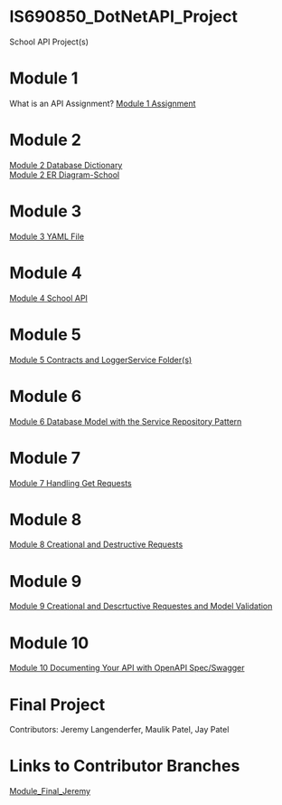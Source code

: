 # IS690850_DotNetAPI_Project
School API Project(s)

# Module 1
What is an API Assignment? 
[Module 1 Assignment](https://github.com/jderfer31/IS690850_DotNetAPI_Project/blob/Module_1/Module_1_API_Assignment.md)

# Module 2
[Module 2 Database Dictionary](https://github.com/jderfer31/IS690850_DotNetAPI_Project/blob/Module_2/Database%20Dictionary.pdf)\
[Module 2 ER Diagram-School](https://github.com/jderfer31/IS690850_DotNetAPI_Project/blob/Module_2/ER%20Diagram%20-%20School.pdf)

# Module 3
[Module 3 YAML File](https://github.com/jderfer31/IS690850_DotNetAPI_Project/blob/Module_3/openapi.yaml)

# Module 4
[Module 4 School API](https://github.com/jderfer31/IS690850_DotNetAPI_Project/tree/master/SchoolAPI)

# Module 5
[Module 5 Contracts and LoggerService Folder(s)](https://github.com/jderfer31/IS690850_DotNetAPI_Project/tree/Module_5)

# Module 6
[Module 6 Database Model with the Service Repository Pattern](https://github.com/jderfer31/IS690850_DotNetAPI_Project/tree/Module_6)

# Module 7
[Module 7 Handling Get Requests](https://github.com/jderfer31/IS690850_DotNetAPI_Project/tree/Module_7)

# Module 8
[Module 8 Creational and Destructive Requests](https://github.com/jderfer31/IS690850_DotNetAPI_Project/tree/Module_8)

# Module 9
[Module 9 Creational and Descrtuctive Requestes and Model Validation](https://github.com/jderfer31/IS690850_DotNetAPI_Project/tree/Module_9)

# Module 10
[Module 10 Documenting Your API with OpenAPI Spec/Swagger](https://github.com/jderfer31/IS690850_DotNetAPI_Project/tree/Module_10/SchoolAPI)

# Final Project

Contributors: Jeremy Langenderfer, Maulik Patel, Jay Patel

# Links to Contributor Branches
[Module_Final_Jeremy](https://github.com/jderfer31/IS690850_DotNetAPI_Project/tree/Module_Final_Jeremy)
